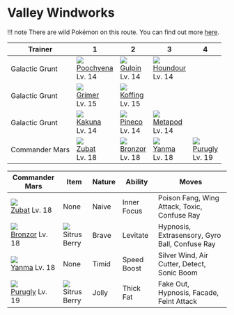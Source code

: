 # Valley Windworks

!!! note
    There are wild Pokémon on this route. You can find out more [here](/wild_pokemon/valley_windworks/).


Trainer        | 1                                   | 2                                   | 3                                   | 4                                   
---            | ---                                 | ---                                 | ---                                 | ---                                 
Galactic Grunt | ![][261]<br> [Poochyena]<br> Lv. 14 | ![][316]<br> [Gulpin]<br> Lv. 14    | ![][228]<br> [Houndour]<br> Lv. 14  
Galactic Grunt | ![][088]<br> [Grimer]<br> Lv. 15    | ![][109]<br> [Koffing]<br> Lv. 15   
Galactic Grunt | ![][014]<br> [Kakuna]<br> Lv. 14    | ![][204]<br> [Pineco]<br> Lv. 14    | ![][011]<br> [Metapod]<br> Lv. 14   
Commander Mars | ![][041]<br> [Zubat]<br> Lv. 18     | ![][436]<br> [Bronzor]<br> Lv. 18   | ![][193]<br> [Yanma]<br> Lv. 18     | ![][432]<br> [Purugly]<br> Lv. 19   

Commander Mars   | Item          | Nature  | Ability       | Moves
---              | ---           | ---     | ---           | ---
![][041]<br> [Zubat] Lv. 18           | None                                    | Naive    | Inner Focus         | Poison Fang, Wing Attack, Toxic, Confuse Ray
![][436]<br> [Bronzor] Lv. 18         | ![][sitrus-berry]<br> Sitrus Berry      | Brave    | Levitate            | Hypnosis, Extrasensory, Gyro Ball, Confuse Ray
![][193]<br> [Yanma] Lv. 18           | None                                    | Timid    | Speed Boost         | Silver Wind, Air Cutter, Detect, Sonic Boom
![][432]<br> [Purugly] Lv. 19         | ![][sitrus-berry]<br> Sitrus Berry      | Jolly    | Thick Fat           | Fake Out, Hypnosis, Facade, Feint Attack


[Metapod]: /pokemon_changes/011/
[Kakuna]: /pokemon_changes/014/
[Zubat]: /pokemon_changes/041/
[Grimer]: /pokemon_changes/088/
[Koffing]: /pokemon_changes/109/
[Yanma]: /pokemon_changes/193/
[Pineco]: /pokemon_changes/204/
[Houndour]: /pokemon_changes/228/
[Poochyena]: /pokemon_changes/261/
[Gulpin]: /pokemon_changes/316/
[Purugly]: /pokemon_changes/432/
[Bronzor]: /pokemon_changes/436/
[sitrus-berry]: /img/items/sitrus-berry.png
[011]: /img/pokemon/011.png
[014]: /img/pokemon/014.png
[041]: /img/pokemon/041.png
[088]: /img/pokemon/088.png
[109]: /img/pokemon/109.png
[193]: /img/pokemon/193.png
[204]: /img/pokemon/204.png
[228]: /img/pokemon/228.png
[261]: /img/pokemon/261.png
[316]: /img/pokemon/316.png
[432]: /img/pokemon/432.png
[436]: /img/pokemon/436.png
